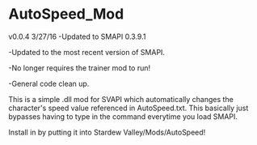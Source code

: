 # AutoSpeed_Mod
v0.0.4 3/27/16
-Updated to SMAPI 0.3.9.1

-Updated to the most recent version of SMAPI.

-No longer requires the trainer mod to run!

-General code clean up.

This is a simple .dll mod for SVAPI which automatically changes the character's speed value referenced in AutoSpeed.txt.
This basically just bypasses having to type in the command everytime you load SMAPI.

Install in by putting it into Stardew Valley/Mods/AutoSpeed!

